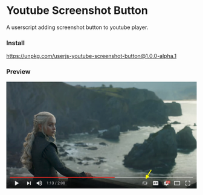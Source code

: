 # Youtube Screenshot Button

A userscript adding screenshot button to youtube player.

### Install

https://unpkg.com/userjs-youtube-screenshot-button@1.0.0-alpha.1

### Preview

![youtube screenshot button](/youtube-screenshot-button.jpg)
